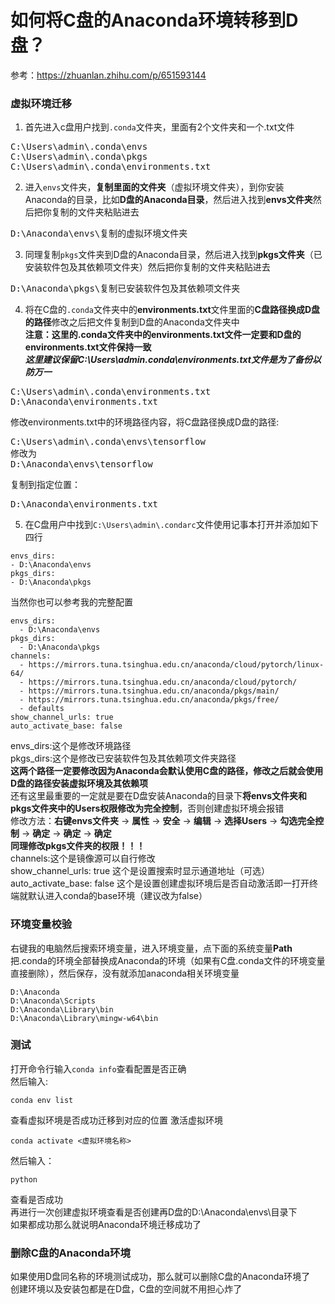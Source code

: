 # 如何将C盘的Anaconda环境转移到D盘？

参考：https://zhuanlan.zhihu.com/p/651593144  

### 虚拟环境迁移
1. 首先进入c盘用户找到`.conda`文件夹，里面有2个文件夹和一个.txt文件  
<pre>
C:\Users\admin\.conda\envs
C:\Users\admin\.conda\pkgs
C:\Users\admin\.conda\environments.txt
</pre>

2. 进入`envs`文件夹，**复制里面的文件夹**（虚拟环境文件夹），到你安装Anaconda的目录，比如**D盘的Anaconda目录**，然后进入找到**envs文件夹**然后把你复制的文件夹粘贴进去    
<pre>
D:\Anaconda\envs\复制的虚拟环境文件夹
</pre>

3. 同理复制`pkgs`文件夹到D盘的Anaconda目录，然后进入找到**pkgs文件夹**（已安装软件包及其依赖项文件夹）然后把你复制的文件夹粘贴进去  
<pre>
D:\Anaconda\pkgs\复制已安装软件包及其依赖项文件夹
</pre>

4. 将在C盘的`.conda`文件夹中的**environments.txt**文件里面的**C盘路径换成D盘的路径**修改之后把文件复制到D盘的Anaconda文件夹中  
**注意：这里的.conda文件夹中的environments.txt文件一定要和D盘的environments.txt文件保持一致**  
***这里建议保留C:\Users\admin\.conda\environments.txt文件是为了备份以防万一***  
<pre>
C:\Users\admin\.conda\environments.txt
D:\Anaconda\environments.txt
</pre>
修改environments.txt中的环境路径内容，将C盘路径换成D盘的路径:
<pre>
C:\Users\admin\.conda\envs\tensorflow
修改为
D:\Anaconda\envs\tensorflow
</pre>
复制到指定位置：
<pre>
D:\Anaconda\environments.txt
</pre>

5. 在C盘用户中找到`C:\Users\admin\.condarc`文件使用记事本打开并添加如下四行
```
envs_dirs:
- D:\Anaconda\envs
pkgs_dirs:
- D:\Anaconda\pkgs
```
当然你也可以参考我的完整配置
```
envs_dirs:
  - D:\Anaconda\envs
pkgs_dirs:
  - D:\Anaconda\pkgs
channels:
  - https://mirrors.tuna.tsinghua.edu.cn/anaconda/cloud/pytorch/linux-64/
  - https://mirrors.tuna.tsinghua.edu.cn/anaconda/cloud/pytorch/
  - https://mirrors.tuna.tsinghua.edu.cn/anaconda/pkgs/main/
  - https://mirrors.tuna.tsinghua.edu.cn/anaconda/pkgs/free/
  - defaults
show_channel_urls: true
auto_activate_base: false
```
envs_dirs:这个是修改环境路径  
pkgs_dirs:这个是修改已安装软件包及其依赖项文件夹路径  
**这两个路径一定要修改因为Anaconda会默认使用C盘的路径，修改之后就会使用D盘的路径安装虚拟环境及其依赖项**  
还有这里最重要的一定就是要在D盘安装Anaconda的目录下**将envs文件夹和pkgs文件夹中的Users权限修改为完全控制**，否则创建虚拟环境会报错  
修改方法：**右键envs文件夹** → **属性** → **安全** → **编辑** →  **选择Users** → **勾选完全控制** → **确定** → **确定** → **确定**  
**同理修改pkgs文件夹的权限！！！**  
channels:这个是镜像源可以自行修改  
show_channel_urls: true 这个是设置搜索时显示通道地址（可选）  
auto_activate_base: false 这个是设置创建虚拟环境后是否自动激活即一打开终端就默认进入conda的base环境（建议改为false）  


### 环境变量校验
右键我的电脑然后搜索环境变量，进入环境变量，点下面的系统变量**Path**把.conda的环境全部替换成Anaconda的环境（如果有C盘.conda文件的环境变量直接删除），然后保存，没有就添加anaconda相关环境变量  
```
D:\Anaconda
D:\Anaconda\Scripts
D:\Anaconda\Library\bin
D:\Anaconda\Library\mingw-w64\bin
```

### 测试
打开命令行输入`conda info`查看配置是否正确  
然后输入:
```
conda env list
```
查看虚拟环境是否成功迁移到对应的位置
激活虚拟环境
```
conda activate <虚拟环境名称>
```
然后输入：
```
python
```
查看是否成功  
再进行一次创建虚拟环境查看是否创建再D盘的D:\Anaconda\envs\目录下  
如果都成功那么就说明Anaconda环境迁移成功了

### 删除C盘的Anaconda环境
如果使用D盘同名称的环境测试成功，那么就可以删除C盘的Anaconda环境了  
创建环境以及安装包都是在D盘，C盘的空间就不用担心炸了  
